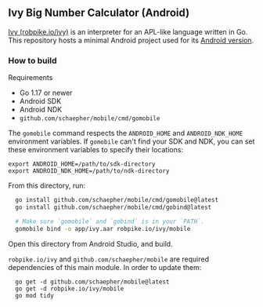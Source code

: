 ## Ivy Big Number Calculator (Android)

[Ivy (robpike.io/ivy)](https://robpike.io/ivy) is an interpreter for an APL-like language written in Go.
This repository hosts a minimal Android project used for its [Android version](https://play.google.com/store/apps/details?id=org.golang.ivy&hl=en_US&gl=US).

### How to build

Requirements
  - Go 1.17 or newer
  - Android SDK
  - Android NDK
  - `github.com/schaepher/mobile/cmd/gomobile`

The `gomobile` command respects the `ANDROID_HOME` and `ANDROID_NDK_HOME` environment variables.  If `gomobile` can't find your SDK and NDK, you can set these environment variables to specify their locations:
```
export ANDROID_HOME=/path/to/sdk-directory
export ANDROID_NDK_HOME=/path/to/ndk-directory
```

From this directory, run:

```sh
  go install github.com/schaepher/mobile/cmd/gomobile@latest
  go install github.com/schaepher/mobile/cmd/gobind@latest

  # Make sure `gomobile` and `gobind` is in your `PATH`.
  gomobile bind -o app/ivy.aar robpike.io/ivy/mobile
```

Open this directory from Android Studio, and build.

`robpike.io/ivy` and `github.com/schaepher/mobile` are required dependencies of this main module. In order to update them:

```
  go get -d github.com/schaepher/mobile@latest
  go get -d robpike.io/ivy/mobile
  go mod tidy
```
